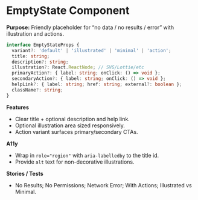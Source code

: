 # EmptyState Component

**Purpose:** Friendly placeholder for “no data / no results / error” with illustration and actions.

```ts
interface EmptyStateProps {
  variant?: 'default' | 'illustrated' | 'minimal' | 'action';
  title: string;
  description?: string;
  illustration?: React.ReactNode; // SVG/Lottie/etc
  primaryAction?: { label: string; onClick: () => void };
  secondaryAction?: { label: string; onClick: () => void };
  helpLink?: { label: string; href: string; external?: boolean };
  className?: string;
}
```

**Features**

- Clear title + optional description and help link.
- Optional illustration area sized responsively.
- Action variant surfaces primary/secondary CTAs.

**A11y**

- Wrap in `role="region"` with `aria-labelledby` to the title id.
- Provide `alt` text for non-decorative illustrations.

**Stories / Tests**

- No Results; No Permissions; Network Error; With Actions; Illustrated vs Minimal.
